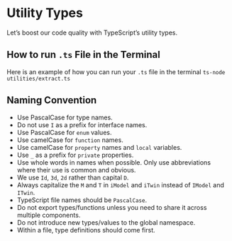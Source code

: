 # Utility Types

Let’s boost our code quality with TypeScript’s utility types.

## How to run `.ts` File in the Terminal

Here is an example of how you can run your `.ts` file in the terminal `ts-node utilities/extract.ts`

## Naming Convention

* Use PascalCase for type names.
* Do not use `I` as a prefix for interface names.
* Use PascalCase for `enum` values.
* Use camelCase for `function` names.
* Use camelCase for `property` names and `local` variables.
* Use `_` as a prefix for `private` properties.
* Use whole words in names when possible. Only use abbreviations where their use is common and obvious.
* We use `Id`, `3d`, `2d` rather than capital `D`.
* Always capitalize the `M` and `T` in `iModel` and `iTwin` instead of `IModel` and `ITwin`.
* TypeScript file names should be `PascalCase`.
* Do not export types/functions unless you need to share it across multiple components.
* Do not introduce new types/values to the global namespace.
* Within a file, type definitions should come first.
